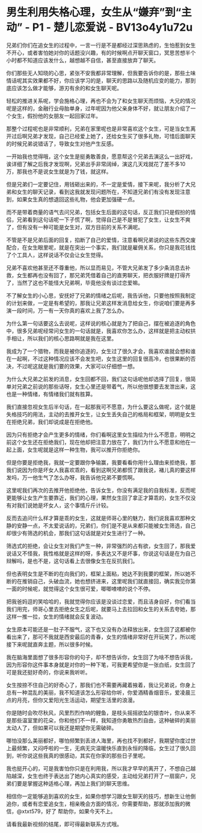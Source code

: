 # 男生利用失格心理，女生从“嫌弃”到“主动” - P1 - 楚儿恋爱说 - BV13o4y1u72u

兄弟们你们在追女生的过程中，一言一行是不是都经过深思熟虑的，生怕惹到女生不开心，或者害怕她对你的话题没兴趣，有的时候啊点开聊天窗口，冥思苦想半个小时都不知道应该发什么，越想越不自信，甚至直接放弃了聊天。

你们那些无人知晓的心思，紧张不安我都非常理解，但我要告诉你的是，那些土味情话呢其实效果都不好，你应该学习的是，聊天的思路以及随机应变的能力，那到底应该怎么做才能够，游刃有余的和女生聊天呢。

轻松的推进关系呢，学会施格心理，再也不会为了和女生聊天而烦恼，大兄的情况呢是这样的，金融行业母胎单身，过年呢因为他父亲身体不好，就让朋友介绍了一个女生，假扮他的女朋友一起回家过年。

那整个过程呢也是非常顺利，兄弟在家里呢也是非常喜欢这个女生，可是当女生离开过后啊兄弟才发现，自己已经爱上她了，还给女生买了很多礼物，可惜后面聊天的时候兄弟说错话了，导致女生对他产生反感。

一开始我也觉得哦，这个女生是挺勇敢善良，愿意帮这个兄弟去演这么一出好戏，诶详细了解之后我才发现啊，兄弟出手非常阔绰，演这几天戏就花了差不多10万，那我也不是说女生就是为了钱，就这样。

但是兄弟们一定要记住，用钱砸出来的，不一定是爱情，接下来呢，我分析了大兄弟和女生的聊天记录，看到这我就发现问题所在，不知道兄弟们有没有发现注意到，如果女生真的想退回这些礼物，他会更加强硬一点。

而不是带着商量的语气去问兄弟，包括女生后面的这句话，反正我们只是假扮的情侣，兄弟看到这句话呢一下子慌了啊，觉得自己是不是冒犯了女生，让女生不爽了，但有没有一种可能是女生对，双方目前的关系不满呢。

不管是不是兄弟后面的回复，掐断了自己的爱情，注意看啊兄弟说的这些东西交废配合，在女生眼里呢，就是在突出一个事实，我们就是雇佣关系，你只是我花钱找了个工具人，这样说话不仅会让女生觉得。

兄弟不喜欢他甚至还不尊重他，所以显而易见，不管大兄弟发了多少条消息去补救，女生都再也没有回了，那兄弟凭借着自己的直男聊天，把衣服好牌是打得齐了，当然了这也不能怪大兄弟啊，毕竟他没有谈过恋爱嘛。

不了解女生的小心思，安抚好了兄弟的情绪之后呢，我告诉他，只要他按照我制定的计划来做，一定是有希望的，那我让兄弟这样发消息给女生，你说咱们要是再多演一段时间，万一有一天你真的喜欢上我了怎么办。

为什么第一句话要这么去说呢，这样说的核心就是为了把自己，摆在被追逐的角色中，很多兄弟呢经常问女生的一句话就是，我喜欢你怎么办，这样就是把主动权拱手相让，所以我们的核心思路啊就是我在这里。

我成为了一个猎物，而我是被你追逐的，女生过了很久才会，我喜欢谁就会想和谁在一起啊，不过这种情况应该不会发生吧，女生这里的回复很高冷，也很果断的否决，不过呢这就是我们要的效果，大家可以仔细想一想。

为什么大兄弟之前发的消息，女生回都不回，我们这句话呢他却选择了回复，很简单对兄弟之前说的那些话呀，女生心里还是带着气，所以他很想要去发泄出来，这也是一种情绪，有情绪我们就有胜算。

我们直接忽视女生后半句话，在一起那我可不愿意，为什么要这么做呢，这个就是失格技巧的用法，主动的去推开女生，让女生丢失自己的格局和框架，明明是女生在拒绝兄弟，我们却说成是在拒绝他。

因为只有拒绝才会产生更多的情绪，你们看啊这里女生描绘为什么不愿意，明明之前这个女生还在拒绝我们，现在他却把注意力放在了，我们为什么不愿意和他在一起上面，女生呢就是这样一种生物，我可以推开你拒绝你。

但是你要是拒绝我，我就一定要跟你争输赢，我要看看你用什么理由来拒绝我，那我们说因为你是坏女人我喜欢乖的，看到这啊兄弟都慌了跟我说，褚儿真的要这样发吗，万一他生气了怎么办呀，我告诉他兄弟不要慌啊。

这里呢我们再次的去推开他拒绝他，告诉女生，你没有满足我的自我标准，反而呢更能够让女生产生要靠近，我们的心理，果然女生回了拿正才算乖的，女生不仅没有对我们说她是坏女人，这个事情斤斤计较。

反而去追问什么样才算是乖的女生，这就是师哥心里的魅力，我们说我喜欢那种文静的安静一点，不太爱说话的，兄弟们，你们是不是从来都只能被女生筛选，自己却很少有筛选的机会，那我们这句话就是对女生进行了一种。

筛选式的拒绝，会让女生对我们产生一种，非常强烈的占有欲，女生回了，那我爱说话又不怪我，我性格就是这样的呀，多表达又不是坏事，你说这句话是在为自己辩解吗，是也不是，这句话看上去很像女生在反抗我们。

但也表明女生是不断的在向我们的，框架上面粘，她达不到我要的框架，所以她不断的在推销自己，头破血流，她也想挤进来，这里呢我们就直接回，确实我见你第一面的时候呢，就觉得这个女生很可爱，唧唧喳喳的说个不停。

把我爸妈逗的笑哈哈的，我就觉得你应该是没谈过恋爱，而且洁身自好，你们看当我们用完，师哥心里去拒绝女生之后呢，就要马上去拉回和女生的关系去夸她，那这样一推一拉，女生的情绪就会反复波动。

女生原本可能还是一肚子不服气，这下也又没有办法释放出来，女生回了这都被你看出来了，那可不我就是西安最后的青春，女生的情绪非常好在开玩笑了，所以呢接下来呢就直奔主题，所以很多时候。

我在脑海里面想了很多形容你的句子，却不想告诉你，女生回了为啥不想告诉我，因为形容你这件事本身就是对你的一种下笔，可我更希望你是一张白纸，女生回了可是我还挺好奇的，你说来我听听。

女生按捺不住自己的好奇心了，那我们也不需要再藏着掖着，我让兄弟说，你身上总有一种混乱的美丽，我不知道该怎么形容给你听，你爱酒精香烟音乐，爱凌晨三点的月亮，但你又爱阳光生活运动，期望生活里的浪漫。

你是随时会吹尽秋风，风里烈烈作响的鲤鱼，是枝头摇摇欲坠的银杏叶，你从来不是那些温室里的花朵，你和他们不一样，我知道你勇敢热烈自由，这种破碎的美丽太动人了，但如果可以我还是期望你无需破碎。

哪怕没那么美丽都好，哪怕频繁到丢进人海里，再也找不到都好，我期望你度过世上最频繁，又闷呼啦的一生，无病无灾温暖快乐直到永恒的降临，女生过了很久回到，听你说这些我真的很感动，其实在你家的那些日子里呢。

我也挺开心的，可是我害怕你只是在利用我，所以我才早早的离开了，不想自己越陷越深，女生也终于表达出了她内心真实的感受，主动给兄弟打开了一扇窗户，兄弟们要是掌握这种适格心理，再加上我们的聊天思维。

相信你一定能够追到喜欢的女生，如果你想学习跟女生聊天的技巧，想新生让他倒追你，或者有恋爱追女生，相亲晚会方面的情况，你需要帮助，那就添加我的微信，@xtxt579，好了 帮助你，如果今天不上。

请看我最新视频的结尾，即可得最新联系方式哦。